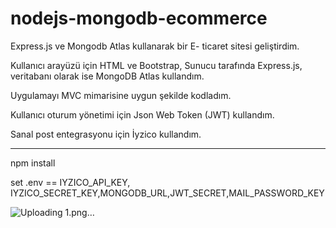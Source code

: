 # nodejs-mongodb-ecommerce
Express.js ve Mongodb Atlas kullanarak bir E- ticaret sitesi geliştirdim.

Kullanıcı arayüzü için HTML ve Bootstrap, Sunucu tarafında Express.js, veritabanı olarak ise MongoDB Atlas kullandım.

Uygulamayı MVC mimarisine uygun şekilde kodladım.

Kullanıcı oturum yönetimi için Json Web Token (JWT) kullandım.

Sanal post entegrasyonu için İyzico kullandım.

-----------------------------------------------------------------------


npm install 

set .env == IYZICO_API_KEY, IYZICO_SECRET_KEY,MONGODB_URL,JWT_SECRET,MAIL_PASSWORD_KEY

![Uploading 1.png…]()
